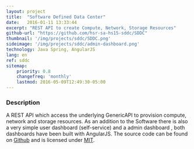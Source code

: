 ```yaml
---
layout: project
title:  "Software Defined Data Center"
date:   2016-01-11 13:33:44
excerpt: "REST API to create Compute, Network, Storage Resources"
github-url: "https://github.com/hsr-sa-hs15-sddc/SDDC"
thumbnail: '/img/projects/sddc/SDDC.png'
sideimage: '/img/projects/sddc/admin-dashboard.png'
technology: Java Spring, AngularJS
lang: en
ref: sddc
sitemap:
    priority: 0.8
    changefreq: 'monthly'
    lastmod: 2016-05-09T12:49:30-05:00
---
```


### Description

A REST API which access the underlying GenericAPI to provision compute, network and storage resources.
As an addition to the Software there is also a very simple user dashboard (self-service) and a admin dashboard , both dashboards have been built with AngularJS.
The source code can be found on [Github](https://github.com/hsr-sa-hs15-sddc/SDDC) and is licensed under [MIT](https://opensource.org/licenses/MIT).
